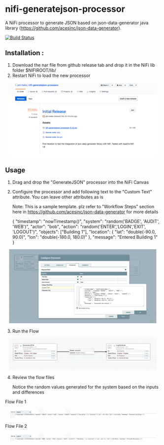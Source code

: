 # nifi-generatejson-processor
A NiFi processor to generate JSON based on json-data-generator java library (https://github.com/acesinc/json-data-generator). 

[![Build Status](https://travis-ci.org/pm-hwks/nifi-generatejson-processor.svg?branch=master)](https://travis-ci.org/pm-hwks/nifi-generatejson-processor)

## Installation :

1. Download the nar file from github release tab and drop it in the NiFi lib folder $NIFIROOT/lib/
2. Restart NiFi to load the new processor

<div style="text-align:center"><img src ="./screenshots/install.png" width="95%"/></div>


## Usage

1. Drag and drop the "GenerateJSON" processor into the NiFi Canvas

2. Configure the processor and add following text to the "Custom Text" attribute. You can leave other attributes as is

    Note: This is a sample template. plz refer to "Workflow Steps" section here in https://github.com/acesinc/json-data-generator for more details
    
    
    {
        "timestamp": "nowTimestamp()",
        "system": "random('BADGE', 'AUDIT', 'WEB')",
        "actor": "bob",
        "action": "random('ENTER','LOGIN','EXIT', 'LOGOUT')",
        "objects": ["Building 1"],
        "location": {
            "lat": "double(-90.0, 90.0)",
            "lon": "double(-180.0, 180.0)"
        },
        "message": "Entered Building 1"
    }

<div style="text-align:center"><img src ="./screenshots/custom_text.png" width="95%"/></div>

3. Run the Flow

<div style="text-align:center"><img src ="./screenshots/flow_after_start.png" width="95%"/></div>

4. Review the flow files

    Notice the random values generated for the system based on the inputs and differences

Flow File 1
<div style="text-align:center"><img src ="./screenshots/first_flowfile.png" width="95%"/></div>

Flow File 2
<div style="text-align:center"><img src ="./screenshots/second_flowfile.png" width="95%"/></div>